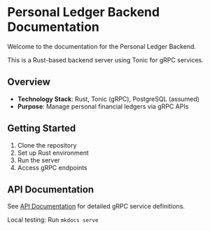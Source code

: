 # Personal Ledger Backend Documentation

Welcome to the documentation for the Personal Ledger Backend.

This is a Rust-based backend server using Tonic for gRPC services.

## Overview

- **Technology Stack**: Rust, Tonic (gRPC), PostgreSQL (assumed)
- **Purpose**: Manage personal financial ledgers via gRPC APIs

## Getting Started

1. Clone the repository
2. Set up Rust environment
3. Run the server
4. Access gRPC endpoints

## API Documentation

See [API Documentation](api.md) for detailed gRPC service definitions.


Local testing: Run `mkdocs serve`